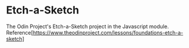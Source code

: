 # Etch-a-Sketch

The Odin Project's Etch-a-Sketch project in the Javascript module.
Reference[https://www.theodinproject.com/lessons/foundations-etch-a-sketch]